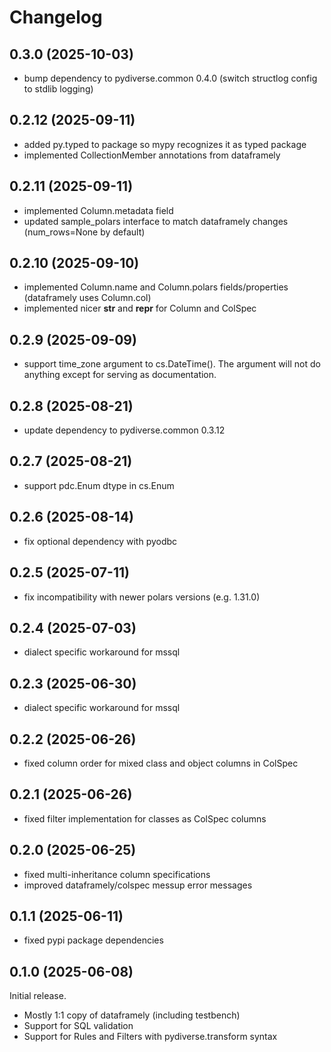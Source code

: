 # Changelog

## 0.3.0 (2025-10-03)
- bump dependency to pydiverse.common 0.4.0 (switch structlog config to stdlib logging)

## 0.2.12 (2025-09-11)
- added py.typed to package so mypy recognizes it as typed package
- implemented CollectionMember annotations from dataframely

## 0.2.11 (2025-09-11)
- implemented Column.metadata field
- updated sample_polars interface to match dataframely changes (num_rows=None by default)

## 0.2.10 (2025-09-10)
- implemented Column.name and Column.polars fields/properties (dataframely uses Column.col)
- implemented nicer __str__ and __repr__ for Column and ColSpec

## 0.2.9 (2025-09-09)
- support time_zone argument to cs.DateTime(). The argument will not do anything except for serving as documentation.

## 0.2.8 (2025-08-21)
- update dependency to pydiverse.common 0.3.12

## 0.2.7 (2025-08-21)
- support pdc.Enum dtype in cs.Enum

## 0.2.6 (2025-08-14)
- fix optional dependency with pyodbc

## 0.2.5 (2025-07-11)
- fix incompatibility with newer polars versions (e.g. 1.31.0)

## 0.2.4 (2025-07-03)
- dialect specific workaround for mssql

## 0.2.3 (2025-06-30)
- dialect specific workaround for mssql

## 0.2.2 (2025-06-26)
- fixed column order for mixed class and object columns in ColSpec

## 0.2.1 (2025-06-26)
- fixed filter implementation for classes as ColSpec columns

## 0.2.0 (2025-06-25)
- fixed multi-inheritance column specifications
- improved dataframely/colspec messup error messages

## 0.1.1 (2025-06-11)
- fixed pypi package dependencies

## 0.1.0 (2025-06-08)
Initial release.

- Mostly 1:1 copy of dataframely (including testbench)
- Support for SQL validation
- Support for Rules and Filters with pydiverse.transform syntax
